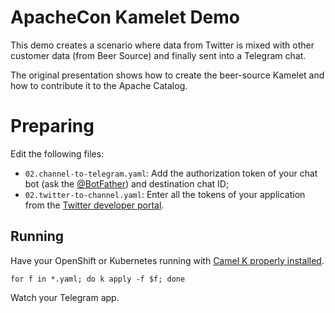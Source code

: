 # ApacheCon Kamelet Demo

This demo creates a scenario where data from Twitter is mixed with other customer data (from Beer Source) and finally sent into a Telegram chat.

The original presentation shows how to create the beer-source Kamelet and how to contribute it to the Apache Catalog.

# Preparing

Edit the following files:

- `02.channel-to-telegram.yaml`: Add the authorization token of your chat bot (ask the [@BotFather](https://telegram.me/BotFather)) and destination chat ID;
- `02.twitter-to-channel.yaml`: Enter all the tokens of your application from the [Twitter developer portal](https://developer.twitter.com/en/portal/apps).

## Running

Have your OpenShift or Kubernetes running with [Camel K properly installed](https://camel.apache.org/camel-k/latest/installation/installation.html).

```
for f in *.yaml; do k apply -f $f; done
```

Watch your Telegram app.
